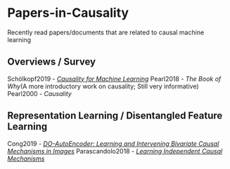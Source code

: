 # Papers-in-Causality
Recently read papers/documents that are related to causal machine learning

## Overviews / Survey
Schölkopf2019 - [_Causality for Machine Learning_](https://arxiv.org/abs/1911.10500)
Pearl2018 - _The Book of Why_(A more introductory work on causality; Still very informative)
Pearl2000 - _Causality_

## Representation Learning / Disentangled Feature Learning
Cong2019 - [_DO-AutoEncoder: Learning and Intervening Bivariate Causal Mechanisms in Images_](https://openreview.net/pdf?id=r1e7NgrYvH)
Parascandolo2018 - [_Learning Independent Causal Mechanisms_](https://arxiv.org/pdf/1712.00961.pdf)
